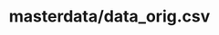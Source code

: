 ---  
schema: schema::masterdata/data_orig.csv,schema::masterdata/data_orig.csv,schema:masterdata/data_orig.csv  
title: masterdata/data_orig.csv  
organization: Sample Department  
notes: Used in 2 lineage(s)  
resources:  
  - name: masterdata/data_orig.csv 
    url: file:/Users/kensu/Customers/Kensu/LoanApproval/LAB/masterdata/data_orig.csv 
    format : CSV  
license: None  
category:
  - Education  
maintainer: User  
maintainer_email: UserMail  
---